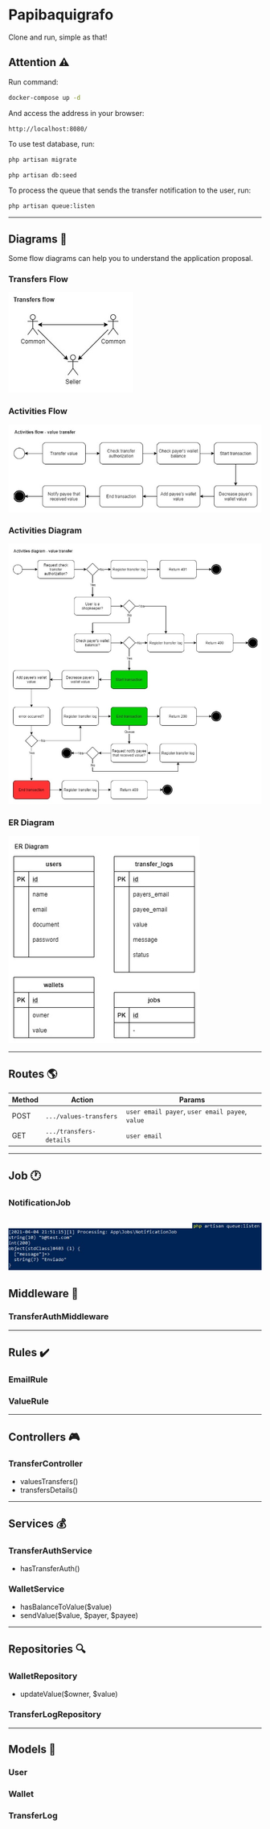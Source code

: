 # Papibaquigrafo

Clone and run, simple as that!

## Attention ⚠️

Run command:
```bash
docker-compose up -d
```
And access the address in your browser:
```
http://localhost:8080/
```

To use test database, run:
```bash
php artisan migrate
```
```bash
php artisan db:seed
```

To process the queue that sends the transfer notification to the user, run:
```bash
php artisan queue:listen
```
---
## Diagrams 🤯

Some flow diagrams can help you to understand the application proposal.

### Transfers Flow
![Transfers flow](docs/diagrams-transfers-flow.jpg "Transfers flow")

### Activities Flow
![Activities Flow](docs/diagrams-activities-flow.jpg "Activities Flow")

### Activities Diagram
![Activities Diagram](docs/diagrams-activities-diagram.jpg "Activities Diagram")

### ER Diagram
![ER Diagram](docs/er-diagram.jpg "ER Diagram")

---
## Routes 🌎

|Method |Action                 |Params|
|-------|-----------------------|------------------|
|POST   |`.../values-transfers` |`user email payer`, `user email payee`, `value`|
|GET    |`.../transfers-details`|`user email`|

---
## Job 🕐

### NotificationJob

![Running Queue](docs/queue_proccess.jpg "Running Queue")
---
## Middleware 🔞

### TransferAuthMiddleware

---
## Rules ✔️

### EmailRule
### ValueRule

---
## Controllers 🎮

### TransferController
- valuesTransfers()
- transfersDetails()
---
## Services 💰

### TransferAuthService
- hasTransferAuth()

### WalletService
- hasBalanceToValue($value)
- sendValue($value, $payer, $payee)

---
## Repositories 🔍
### WalletRepository
- updateValue($owner, $value)

### TransferLogRepository

---
## Models 💾
### User

### Wallet

### TransferLog
